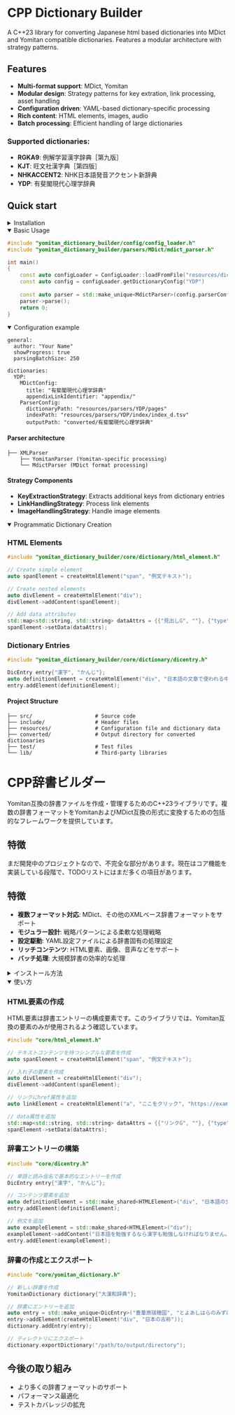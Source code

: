 # CPP Dictionary Builder

A C++23 library for converting Japanese html based dictionaries into MDict and Yomitan compatible dictionaries. Features a modular architecture with strategy patterns.

## Features
- **Multi-format support**: MDict, Yomitan
- **Modular design**: Strategy patterns for key extration, link processing, asset handling
- **Configuration driven**: YAML-based dictionary-specific processing
- **Rich content**: HTML elements, images, audio
- **Batch processing**: Efficient handling of large dictionaries

### Supported dictionaries: 
- **RGKA9**: 例解学習漢字辞典［第九版］
- **KJT**: 旺文社漢字典［第四版］
- **NHKACCENT2**: NHK日本語発音アクセント新辞典
- **YDP**: 有斐閣現代心理学辞典

## Quick start

<details>

<summary>Installation</summary>

### Requirements
- C++23 compatible compiler
- CMake 3.22+
- [Glaze](https://github.com/stephenberry/glaze)

### Build
```shell
git clone https://github.com/kiwakiwaa/yomitan-dictionary-builder
cd yomitan-dictionary-builder
mkdir build && cd build
cmake ..
make
```
</details>

<details open>
<summary>Basic Usage</summary>

```c++
#include "yomitan_dictionary_builder/config/config_loader.h"
#include "yomitan_dictionary_builder/parsers/MDict/mdict_parser.h"

int main()
{
    const auto configLoader = ConfigLoader::loadFromFile("resources/dictionaries.yaml");
    const auto config = configLoader.getDictionaryConfig("YDP")
    
    const auto parser = std::make_unique<MdictParser>(config.parserConfig, config.mDictConfig);
    parser->parse();
    return 0;
}
```
</details>

<details open>
<summary>Configuration example</summary>

```
general:
  author: "Your Name"
  showProgress: true
  parsingBatchSize: 250

dictionaries:
  YDP:
    MDictConfig:
      title: "有斐閣現代心理学辞典"
      appendixLinkIdentifier: "appendix/"
    ParserConfig:
      dictionaryPath: "resources/parsers/YDP/pages"
      indexPath: "resources/parsers/YDP/index/index_d.tsv"
      outputPath: "converted/有斐閣現代心理学辞典"
```
</details>

#### Parser architecture
```text
├── XMLParser
    ├── YomitanParser (Yomitan-specific processing)
    └── MdictParser (MDict format processing)
```
#### Strategy Components

- **KeyExtractionStrategy**: Extracts additional keys from dictionary entries
- **LinkHandlingStrategy**: Process link elements
- **ImageHandlingStrategy**: Handle image elements

<details open> 

<summary>Programmatic Dictionary Creation</summary>

### HTML Elements
```c++
#include "yomitan_dictionary_builder/core/dictionary/html_element.h"

// Create simple element
auto spanElement = createHtmlElement("span", "例文テキスト");

// Create nested elements
auto divElement = createHtmlElement("div");
divElement->addContent(spanElement);

// Add data attributes
std::map<std::string, std::string> dataAttrs = {{"見出しG", ""}, {"type", "example"}};
spanElement->setData(dataAttrs);
```

### Dictionary Entries

```c++
#include "yomitan_dictionary_builder/core/dictionary/dicentry.h"

DicEntry entry{"漢字", "かんじ"};
auto definitionElement = createHtmlElement("div", "日本語の文章で使われる中国由来の文字");
entry.addElement(definitionElement);
```

</details>


#### Project Structure

```text
├── src/                    # Source code
├── include/                # Header files
├── resources/              # Configuration file and dictionary data
├── converted/              # Output directory for converted dictionaries
├── test/                   # Test files
└── lib/                    # Third-party libraries
```


# CPP辞書ビルダー

Yomitan互換の辞書ファイルを作成・管理するためのC++23ライブラリです。複数の辞書フォーマットをYomitanおよびMDict互換の形式に変換するための包括的なフレームワークを提供しています。

## 特徴

まだ開発中のプロジェクトなので、不完全な部分があります。現在はコア機能を実装している段階で、TODOリストにはまだ多くの項目があります。

## 特徴

- **複数フォーマット対応**: MDict、その他のXMLベース辞書フォーマットをサポート
- **モジュラー設計**: 戦略パターンによる柔軟な処理戦略
- **設定駆動**: YAML設定ファイルによる辞書固有の処理設定
- **リッチコンテンツ**: HTML要素、画像、音声などをサポート
- **バッチ処理**: 大規模辞書の効率的な処理


<details> 

<summary>インストール方法</summary>

## 必要環境

- C++23対応コンパイラ
- JSONハンドリング用の[Glaze](https://github.com/stephenberry/glaze)
- CMake 3.22以上

## インストール方法

リポジトリをクローンし、CMakeでビルドします：

```bash
git clone https://github.com/kiwakiwaa/yomitan-dictionary-builder
cd yomitan-dictionary-builder
mkdir build && cd build
cmake ..
make
```

</details>

<details open>

<summary>使い方</summary>

### HTML要素の作成
HTML要素は辞書エントリーの構成要素です。このライブラリでは、Yomitan互換の要素のみが使用されるよう確認しています。

```c++
#include "core/html_element.h"

// テキストコンテンツを持つシンプルな要素を作成
auto spanElement = createHtmlElement("span", "例文テキスト");

// 入れ子の要素を作成
auto divElement = createHtmlElement("div");
divElement->addContent(spanElement);

// リンクにhref属性を追加
auto linkElement = createHtmlElement("a", "ここをクリック", "https://example.com");

// data属性を追加
std::map<std::string, std::string> dataAttrs = {{"リンクG", ""}, {"type", "example"}};
spanElement->setData(dataAttrs);
```

### 辞書エントリーの構築
```c++
#include "core/dicentry.h"

// 単語と読み仮名で基本的なエントリーを作成
DicEntry entry{"漢字", "かんじ"};

// コンテンツ要素を追加
auto definitionElement = std::make_shared<HTMLElement>("div", "日本語の文章で使われる中国由来の文字");
entry.addElement(definitionElement);

// 例文を追加
auto exampleElement = std::make_shared<HTMLElement>("div");
exampleElement->addContent("日本語を勉強するなら漢字も勉強しなければなりません。");
entry.addElement(exampleElement);
```

### 辞書の作成とエクスポート
```c++
#include "core/yomitan_dictionary.h"

// 新しい辞書を作成
YomitanDictionary dictionary{"大漢和辞典"};

// 辞書にエントリーを追加
auto entry = std::make_unique<DicEntry>("豊葦原瑞穂国", "とよあしはらのみずほのくに");
entry->addElement(createHtmlElement("div", "日本の古称"));
dictionary.addEntry(entry);

// ディレクトリにエクスポート
dictionary.exportDictionary("/path/to/output/directory");
```

</details>


## 今後の取り組み
- より多くの辞書フォーマットのサポート
- パフォーマンス最適化
- テストカバレッジの拡充
